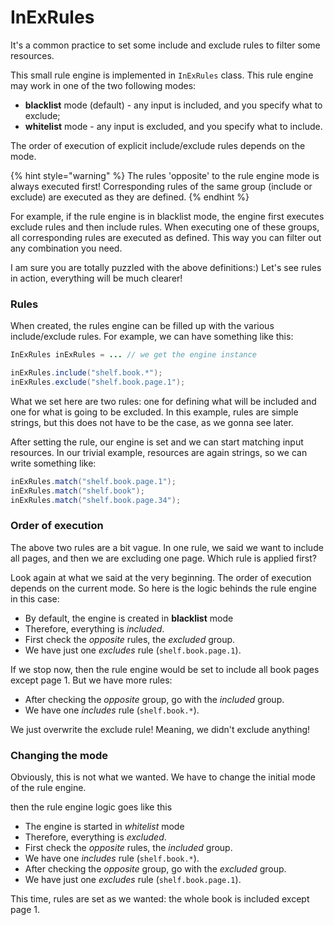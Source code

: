 # InExRules

It's a common practice to set some include and exclude rules to filter some resources. 

This small rule engine is implemented in `InExRules` class. This rule engine may work in one of the two following modes:

* **blacklist** mode \(default\) - any input is included, and you specify what to exclude;
* **whitelist** mode - any input is excluded, and you specify what to include.

The order of execution of explicit include/exclude rules depends on the mode.

{% hint style="warning" %}
The rules 'opposite' to the rule engine mode is always executed first! Corresponding rules of the same group \(include or exclude\) are executed as they are defined.
{% endhint %}

For example, if the rule engine is in blacklist mode, the engine first executes exclude rules and then include rules. When executing one of these groups, all corresponding rules are executed as defined. This way you can filter out any combination you need.

I am sure you are totally puzzled with the above definitions:\) Let's see rules in action, everything will be much clearer!

### Rules

When created, the rules engine can be filled up with the various include/exclude rules. For example, we can have something like this:

```java
InExRules inExRules = ... // we get the engine instance

inExRules.include("shelf.book.*");
inExRules.exclude("shelf.book.page.1");
```

What we set here are two rules: one for defining what will be included and one for what is going to be excluded. In this example, rules are simple strings, but this does not have to be the case, as we gonna see later.

After setting the rule, our engine is set and we can start matching input resources. In our trivial example, resources are again strings, so we can write something like:

```java
inExRules.match("shelf.book.page.1");
inExRules.match("shelf.book");
inExRules.match("shelf.book.page.34");
```

### Order of execution

The above two rules are a bit vague. In one rule, we said we want to include all pages, and then we are excluding one page. Which rule is applied first?

Look again at what we said at the very beginning. The order of execution depends on the current mode. So here is the logic behinds the rule engine in this case:

* By default, the engine is created in **blacklist** mode
* Therefore, everything is _included_.
* First check the _opposite_ rules, the _excluded_ group.
* We have just one _excludes_ rule \(`shelf.book.page.1`\).

If we stop now, then the rule engine would be set to include all book pages except page 1. But we have more rules:

* After checking the _opposite_ group, go with the _included_ group.
* We have one _includes_ rule \(`shelf.book.*`\).

We just overwrite the exclude rule! Meaning, we didn't exclude anything!

### Changing the mode

Obviously, this is not what we wanted. We have to change the initial mode of the rule engine.

then the rule engine logic goes like this

* The engine is started in _whitelist_ mode
* Therefore, everything is _excluded_.
* First check the _opposite_ rules, the _included_ group.
* We have one _includes_ rule \(`shelf.book.*`\).
* After checking the _opposite_ group, go with the _excluded_ group.
* We have just one _excludes_ rule \(`shelf.book.page.1`\).

This time, rules are set as we wanted: the whole book is included except page 1.

